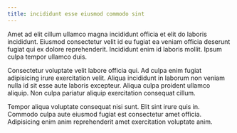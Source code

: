 ```yaml
---
title: incididunt esse eiusmod commodo sint
---
```


Amet ad elit cillum ullamco magna incididunt officia et elit do laboris incididunt. Eiusmod consectetur velit id eu fugiat ea veniam officia deserunt fugiat qui ex dolore reprehenderit. Incididunt enim id laboris mollit. Ipsum culpa tempor ullamco duis.

Consectetur voluptate velit labore officia qui. Ad culpa enim fugiat adipisicing irure exercitation velit. Aliqua incididunt in laborum non veniam nulla id sit esse aute laboris excepteur. Aliqua culpa proident ullamco aliquip. Non culpa pariatur aliquip exercitation consequat cillum.

Tempor aliqua voluptate consequat nisi sunt. Elit sint irure quis in. Commodo culpa aute eiusmod fugiat est consectetur amet officia. Adipisicing enim anim reprehenderit amet exercitation voluptate anim.